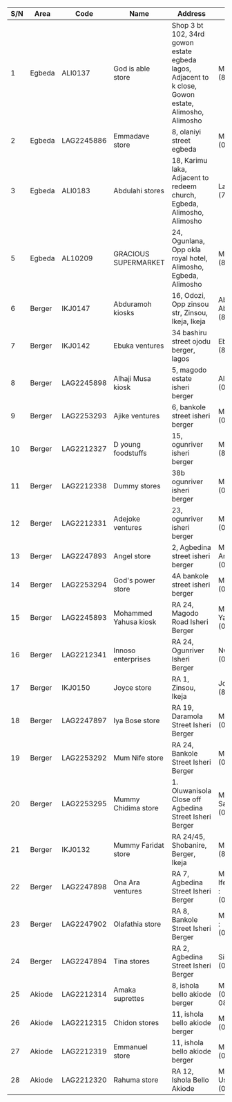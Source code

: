 | S/N | Area    | Code     | Name                  | Address                                                                                                                                                 | Contact               |
|-----|---------|----------|-----------------------|---------------------------------------------------------------------------------------------------------------------------------------------------------|-----------------------|
| 1   | Egbeda  | ALI0137  | God is able store     | Shop 3 bt 102, 34rd gowon estate egbeda lagos, Adjacent to k close, Gowon estate, Alimosho, Alimosho                                                  | Mrs Fayemi :(8064221409) |
| 2   | Egbeda  | LAG2245886 | Emmadave store        | 8, olaniyi street egbeda                                                                                                                               | Mrs Oladapo :(08028780402) |
| 3   | Egbeda  | ALI0183  | Abdulahi stores       | 18, Karimu laka, Adjacent to redeem church, Egbeda, Alimosho, Alimosho                                                                                  | Lawal Abdulahi :(7031258083) |
| 5   | Egbeda  | AL10209  | GRACIOUS SUPERMARKET  | 24, Ogunlana, Opp okla royal hotel, Alimosho, Egbeda, Alimosho                                                                                          | Mrs Olabisi :(8030448068) |
| 6   | Berger  | IKJ0147  | Abduramoh kiosks      | 16, Odozi, Opp zinsou str, Zinsou, Ikeja, Ikeja                                                                                                          | Abduramoh Abduramoh :(8000000000) |
| 7   | Berger  | IKJ0142  | Ebuka ventures        | 34 bashiru street ojodu berger, lagos                                                                                                                   | Ebuka :(8148055524)   |
| 8   | Berger  | LAG2245898 | Alhaji Musa kiosk     | 5, magodo estate isheri berger                                                                                                                          | Alhaji Musa :(07035932070) |
| 9   | Berger  | LAG2253293 | Ajike ventures        | 6, bankole street isheri berger                                                                                                                         | Mrs Ademisoye :(08055329490) |
| 10  | Berger  | LAG2212327 | D young foodstuffs    | 15, ogunriver isheri berger                                                                                                                             | Mercy :(8054873434)   |
| 11  | Berger  | LAG2212338 | Dummy stores          | 38b ogunriver isheri berger                                                                                                                             | Mrs Halim :(08033165906) |
| 12  | Berger  | LAG2212331 | Adejoke ventures      | 23, ogunriver isheri berger                                                                                                                             | Mrs Adejoke :(07081234123) |
| 13  | Berger  | LAG2247893 | Angel store           | 2, Agbedina street isheri berger                                                                                                                        | Mrs Issac Angela :(07035501461) |
| 14  | Berger  | LAG2253294 | God's power store     | 4A bankole street isheri berger                                                                                                                         | Mrs Taiwo :(08188445958) |
| 15  | Berger  | LAG2245893 | Mohammed Yahusa kiosk | RA 24, Magodo Road Isheri Berger                                                                                                                        | Mohammed Yahusa :(07019417363) |
| 16  | Berger  | LAG2212341 | Innoso enterprises    | RA 24, Ogunriver Isheri Berger                                                                                                                          | Nwoke Sunday :(09092295682) |
| 17  | Berger  | IKJ0150  | Joyce store           | RA 1, Zinsou, Ikeja                                                                                                                                     | Joyce Joyce :(8076247900) |
| 18  | Berger  | LAG2247897 | Iya Bose store        | RA 19, Daramola Street Isheri Berger                                                                                                                    | Mrs. Bose :(07036086751) |
| 19  | Berger  | LAG2253292 | Mum Nife store        | RA 24, Bankole Street Isheri Berger                                                                                                                     | Mrs Abudu :(08137933795) |
| 20  | Berger  | LAG2253295 | Mummy Chidima store   | 1. Oluwanisola Close off Agbedina Street Isheri Berger                                                                                                   | Mrs Mercy Samuel :(07084581617) |
| 21  | Berger  | IKJ0132  | Mummy Faridat store   | RA 24/45, Shobanire, Berger, Ikeja                                                                                                                      | Mum Faridat :(8020943085) |
| 22  | Berger  | LAG2247898 | Ona Ara ventures      | RA 7, Agbedina Street Isheri Berger                                                                                                                     | Mrs Ronke Ifeoluwa Samuel :(08068411066) |
| 23  | Berger  | LAG2247902 | Olafathia store       | RA 8, Bankole Street Isheri Berger                                                                                                                      | Mrs Nasirudeen :(07081861537) |
| 24  | Berger  | LAG2247894 | Tina stores           | RA 2, Agbedina Street Isheri Berger                                                                                                                     | Silver :(08147440280) |
| 25  | Akiode  | LAG2212314 | Amaka suprettes       | 8, ishola bello akiode berger                                                                                                                           | Mrs Amaka :(08052178634, 08120760279) |
| 26  | Akiode  | LAG2212315 | Chidon stores         | 11, ishola bello akiode berger                                                                                                                          | Mr Chidon :(09011443211) |
| 27  | Akiode  | LAG2212319 | Emmanuel store        | 11, ishola bello akiode berger                                                                                                                          | Mr Emmanuel :(08060357805) |
| 28  | Akiode  | LAG2212320 | Rahuma store          | RA 12, Ishola Bello Akiode                                                                                                                               | Mrs Fatima Usain :(08086864773) |
